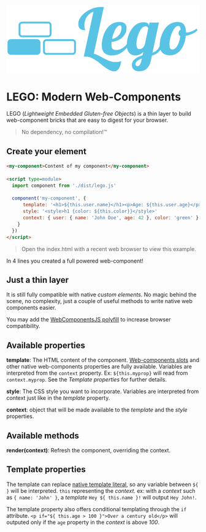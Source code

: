 <div style="text-align:center"><img src="./assets/lego.svg" alt="Lego web-components JS lib"></div>

# LEGO: Modern Web-Components


LEGO (_Lightweight Embedded Gluten-free Objects_) is a thin layer to build web-component bricks that are easy to digest for your browser.

> No dependency, no compilation!™

## Create your element

```html
<my-component>Content of my component</my-component>

<script type=module>
  import component from './dist/lego.js'

  component('my-component', {
      template: '<h1>${this.user.name}</h1><p>Age: ${this.user.age}</p><slot />',
      style: '<style>h1 {color: ${this.color}}</style>'
      context: { user: { name: 'John Doe', age: 42 }, color: 'green' },
    }
  })
</script>
```

> Open the index.html with a recent web browser to view this example.

In 4 lines you created a full powered web-component!


## Just a thin layer

It is still fully compatible with native _custom elements_. No magic behind the scene,
no complexity, just a couple of useful methods to write native web components easier.

You may add the [WebComponentsJS polyfill](https://github.com/webcomponents/webcomponentsjs) to increase browser compatibility.



## Available properties

**template**: The HTML content of the component. [Web-components slots](https://developer.mozilla.org/en-US/docs/Web/Web_Components/Using_templates_and_slots#Adding_flexibility_with_slots) and other native web-components properties are fully available. Variables are interpreted from the `context` property. Ex: `${this.myprop}` will read from `context.myprop`.
See the _Template properties_ for further details.

**style**: The CSS style you want to incorporate. Variables are interpreted from context just like in the _template_ property.

**context**: object that will be made available to the _template_ and the _style_ properties.


## Available methods

**render(context)**: Refresh the component, overriding the context.


## Template properties

The template can replace [native template literal](https://developer.mozilla.org/en-US/docs/Web/JavaScript/Reference/Template_literals),
so any variable between `${  }` will be interpreted. `this` representing the _context_.
ex: with a _context_ such as `{ name: 'John' }`, a _template_ `Hey ${ this.name }!` will output
`Hey John!`.

The template property also offers conditional templating through the `if` attribute.
`<p if="${ this.age > 100 }">Over a century old</p>` will outputed only if the `age` property
in the _context_ is above _100_.

